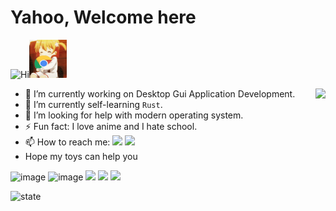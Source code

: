 # Yahoo, Welcome here 
<img src='https://qpluspicture.oss-cn-beijing.aliyuncs.com/6LjjQA/Hi.gif' alt='Hi' width="60"/><img src='./image/fun.gif' alt='Hi' width="60"/>

<img align="right" src="https://github-readme-stats.vercel.app/api/top-langs/?username=ho-229"/>

- 🔭 I’m currently working on Desktop Gui Application Development.
- 🌱 I’m currently self-learning `Rust`.
- 🤔 I’m looking for help with modern operating system.
- ⚡ Fun fact: I love anime and I hate school.
- 📫 How to reach me: [![](https://img.shields.io/badge/-@Ho2294-1ca0f1?style=flat-square&labelColor=1ca0f1&logo=twitter&logoColor=white)](https://twitter.com/Ho2294) [![](https://img.shields.io/badge/-t.me/Ho229v3-3db6f1?style=flat-square&logo=Telegram&logoColor=2ca5e0)](https://t.me/Ho229v3)
- Hope my toys can help you

<!-- [My Chat Room](https://chat.getloli.com/room/@ho229-github-readme?title=Ho229) -->

![image](https://img.shields.io/badge/-C/C++-9932CC?style=flat-square&logo=cplusplus&logoColor=ffffff&labelColor=7B68EE)
![image](https://img.shields.io/badge/-Qt5-29beb0?style=flat-square&logo=qt&labelColor=FFFF37)
[![](https://img.shields.io/badge/IDE-Qt%20Creator-29beb0?style=flat-square&logo=qt&labelColor=FFFF37)](https://visualstudio.com/)
[![](https://img.shields.io/badge/Manjaro-KDE-33aadd?style=flat-square&logo=manjaro&logoColor=ffffff)](https://manjaro.org/)
[![](https://img.shields.io/badge/Windows-7-2376bc?style=flat-square&logo=windows&logoColor=ffffff)](https://www.microsoft.com/zh-cn/windows/windows-7-end-of-life-support-information)

![state](https://github-readme-stats.vercel.app/api?username=ho-229&show_icons=true&icon_color=BA55D3&text_color=718096&bg_color=ffffff)
